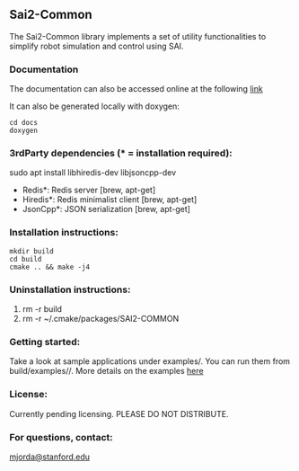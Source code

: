## Sai2-Common
The Sai2-Common library implements a set of utility functionalities to simplify robot simulation and control using SAI.

### Documentation
The documentation can also be accessed online at the following [link](https://manips-sai-org.github.io/sai2-common/)

It can also be generated locally with doxygen:
```
cd docs
doxygen
```

### 3rdParty dependencies (* = installation required):

sudo apt install libhiredis-dev libjsoncpp-dev

* Redis*: Redis server [brew, apt-get]
* Hiredis*: Redis minimalist client [brew, apt-get]
* JsonCpp*: JSON serialization [brew, apt-get]

### Installation instructions:
```
mkdir build
cd build
cmake .. && make -j4
```

### Uninstallation instructions: 

1. rm -r build
2. rm -r ~/.cmake/packages/SAI2-COMMON

### Getting started:
Take a look at sample applications under examples/.
You can run them from build/examples/<x-example>/.
More details on the examples [here](./docs/docs_main.md)

### License:
Currently pending licensing. PLEASE DO NOT DISTRIBUTE.

### For questions, contact:
mjorda@stanford.edu
